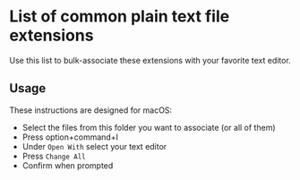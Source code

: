 # List of common plain text file extensions

Use this list to bulk-associate these extensions with your favorite
text editor.

## Usage

These instructions are designed for macOS:

* Select the files from this folder you want to associate (or all of
  them)
* Press option+command+I
* Under `Open With` select your text editor
* Press `Change All`
* Confirm when prompted
